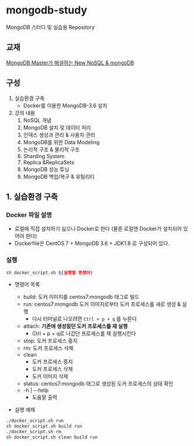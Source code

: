 # mongodb-study
MongoDB 스터디 및 실습용 Repository

## 교재
[MongoDB Master가 해설하는 New NoSQL & mongoDB](https://book.naver.com/bookdb/book_detail.nhn?bid=11738053)

## 구성
1. 실습환경 구축
    * Docker를 이용한 MongoDB-3.6 설치
2. 강의 내용
    1. NoSQL 개념
    2. MongoDB 설치 및 데이터 처리
    3. 인덱스 생성과 관리 & 사용자 관리
    4. MongoDB를 위한 Data Modeling
    5. 논리적 구조 & 물리적 구조
    6. Sharding System
    7. Replica &ReplicaSets
    8. MongoDB 성능 튜닝
    9. MongoDB 백업/복구 & 유틸리티

## 1. 실습환경 구축
### Docker 파일 설명
* 로컬에 직접 설치하기 싫으니 Docker로 한다 (물론 로컬엔 Docker가 설치되어 있어야 한다)
* Dockerfile은 CentOS 7 + MongoDB 3.6 + JDK1.8 로 구성되어 있다.

### 실행
````bash
sh docker_script.sh ${실행할 명령어}
````
* 명령어 목록
    * build: 도커 이미지를 centos7:mongodb 태그로 빌드
    * run: centos7:mongodb 도커 이미지로부터 도커 프로세스를 새로 생성 & 실행
        * 다시 터미널로 나오려면 `Ctrl + p + q` 를 누른다
    * attach: **기존에 생성됬던 도커 프로세스를 재 실행**
        * Ctrl + p + q로 나갔던 프로세스를 재 실행시킨다
    * stop: 도커 프로세스 중지
    * rm: 도커 프로세스 삭제
    * clean
        * 도커 프로세스 중지
        * 도커 프로세스 삭제
        * 도커 이미지 삭제
    * status: centos7:mongodb 태그로 생성된 도커 프로세스의 상태 확인
    * -h | --help
        * 도움말 출력

* 실행 예제
````bash
./docker_script.sh run
sh docker_script.sh build run
./docker_script.sh rm
sh docker_script.sh clean build run
````

